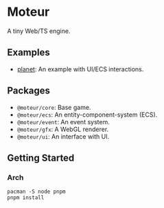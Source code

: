 # Moteur

A tiny Web/TS engine.

## Examples

- [planet](./examples/planet/README.md): An example with UI/ECS interactions.

## Packages

- `@moteur/core`: Base game.
- `@moteur/ecs`: An entity-component-system (ECS).
- `@moteur/event`: An event system.
- `@moteur/gfx`: A WebGL renderer.
- `@moteur/ui`: An interface with UI.

## Getting Started

### Arch

```
pacman -S node pnpm
pnpm install
```
